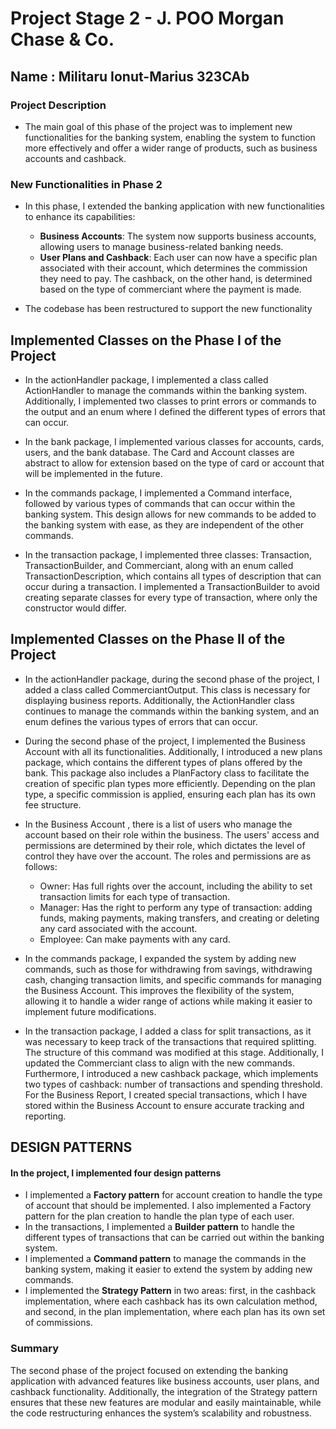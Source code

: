 # Project Stage 2 - J. POO Morgan Chase & Co.
## Name : Militaru Ionut-Marius 323CAb

### Project Description

* The main goal of this phase of the project was to implement new functionalities for the banking system, 
enabling the system to function more effectively and offer a wider range of products, 
such as business accounts and cashback.

### New Functionalities in Phase 2
* In this phase, I extended the banking application with new functionalities to enhance its capabilities:
    - **Business Accounts**: The system now supports business accounts, allowing
  users to manage business-related banking needs.
  - **User Plans and Cashback**: Each user can now have a specific plan associated with their account, 
  which determines the commission they need to pay. The cashback, on the other hand, is determined based on 
  the type of commerciant where the payment is made.

* The codebase has been restructured to support the new functionality

## Implemented Classes on the Phase I of the Project 
* In the actionHandler package, I implemented a class called ActionHandler
  to manage the commands within the banking system. Additionally, I implemented two classes
  to print errors or commands to the output and an enum where I defined the different types
  of errors that can occur.

* In the bank package, I implemented various classes for accounts, cards, users, and the bank database.
  The Card and Account classes are abstract to allow for extension based on the type of card or account
  that will be implemented in the future.

* In the commands package, I implemented a Command interface, followed by various types of commands
  that can occur within the banking system. This design allows for new commands to be added to the banking
  system with ease, as they are independent of the other commands.

* In the transaction package, I implemented three classes: Transaction, TransactionBuilder, and Commerciant,
  along with an enum called TransactionDescription, which contains all types of description that can occur during a
  transaction. I implemented a TransactionBuilder to avoid creating separate classes for every type of
  transaction, where only the constructor would differ.

## Implemented Classes on the Phase II of the Project

* In the actionHandler package, during the second phase of the project, I added a class called CommerciantOutput. 
This class is necessary for displaying business reports. Additionally, the ActionHandler class 
continues to manage the commands within the banking system, and an enum defines 
the various types of errors that can occur.

* During the second phase of the project, I implemented the Business Account with all its functionalities. 
Additionally, I introduced a new plans package, which contains the different types of plans offered by the bank. 
This package also includes a PlanFactory class to facilitate the creation of specific plan types more efficiently.
Depending on the plan type, a specific commission is applied, ensuring each plan has its own fee structure.

* In the Business Account , there is a list of users who manage the account based on their role within the business. 
The users' access and permissions are determined by their role, which dictates the level of control they have over 
the account. The roles and permissions are as follows:
    - Owner: Has full rights over the account, including the ability to set transaction limits for each type 
  of transaction.
    - Manager: Has the right to perform any type of transaction: adding funds, making payments, making transfers, 
        and creating or deleting any card associated with the account.
    - Employee: Can make payments with any card.

* In the commands package, I expanded the system by adding new commands, such as those for withdrawing from savings, 
withdrawing cash, changing transaction limits, and specific commands for managing the Business Account. 
This improves the flexibility of the system, allowing it to handle a wider range of actions while making 
it easier to implement future modifications.

* In the transaction package, I added a class for split transactions, as it was necessary to keep track of the 
transactions that required splitting. The structure of this command was modified at this stage. 
Additionally, I updated the Commerciant class to align with the new commands. Furthermore, I introduced a new 
cashback package, which implements two types of cashback: number of transactions and spending threshold.
For the Business Report, I created special transactions, which I have stored within the Business 
Account to ensure accurate tracking and reporting.


## DESIGN PATTERNS
#### In the project, I implemented four design patterns
* I implemented a **Factory pattern** for account creation to handle the type of account that should be implemented.
I also implemented a Factory pattern for the plan creation to handle the plan type of each user.
* In the transactions, I implemented a **Builder pattern** to handle the different types of transactions
  that can be carried out within the banking system.
* I implemented a **Command pattern** to manage the commands in the banking system, making it
  easier to extend the system by adding new commands.
* I implemented the **Strategy Pattern** in two areas: first, in the cashback implementation, where each 
cashback has its own calculation method, and second, in the plan implementation, where each plan has 
its own set of commissions.

  
### Summary
The second phase of the project focused on extending the banking application with advanced 
features like business accounts, user plans, and cashback functionality. Additionally, the integration 
of the Strategy pattern ensures that these new features are modular and easily maintainable, 
while the code restructuring enhances the system’s scalability and robustness.